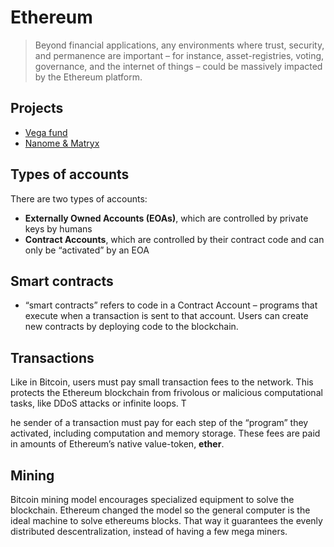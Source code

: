 # Ethereum

> Beyond financial applications, any environments where trust, security, and permanence are important – for instance, asset-registries, voting, governance, and the internet of things – could be massively impacted by the Ethereum platform.

## Projects

- [Vega fund](http://www.vega.fund/)
- [Nanome & Matryx](http://nanome.ai/)

## Types of accounts

There are two types of accounts:

- **Externally Owned Accounts (EOAs)**, which are controlled by private keys by humans
- **Contract Accounts**, which are controlled by their contract code and can only be “activated” by an EOA

## Smart contracts

- “smart contracts” refers to code in a Contract Account – programs that execute when a transaction is sent to that account. Users can create new contracts by deploying code to the blockchain.

## Transactions

Like in Bitcoin, users must pay small transaction fees to the network. This protects the Ethereum blockchain from frivolous or malicious computational tasks, like DDoS attacks or infinite loops. T

he sender of a transaction must pay for each step of the “program” they activated, including computation and memory storage. These fees are paid in amounts of Ethereum’s native value-token, **ether**.

## Mining

Bitcoin mining model encourages specialized equipment to solve the blockchain. Ethereum changed the model so the general computer is the ideal machine to solve ethereums blocks. That way it guarantees the evenly distributed descentralization, instead of having a few mega miners.


